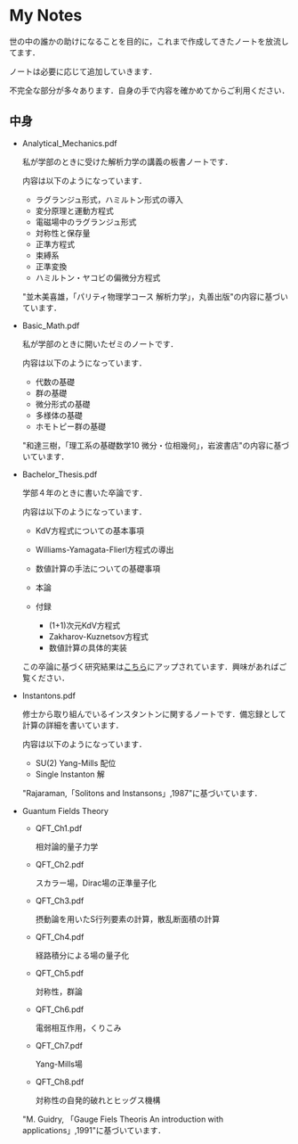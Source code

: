 # My Notes
世の中の誰かの助けになることを目的に，これまで作成してきたノートを放流してます．

ノートは必要に応じて追加していきます．

不完全な部分が多々あります．自身の手で内容を確かめてからご利用ください．

## 中身

* Analytical_Mechanics.pdf
  
	私が学部のときに受けた解析力学の講義の板書ノートです．
	
	内容は以下のようになっています．

	* ラグランジュ形式，ハミルトン形式の導入
	* 変分原理と運動方程式
	* 電磁場中のラグランジュ形式
	* 対称性と保存量
	* 正準方程式
	* 束縛系
	* 正準変換
	* ハミルトン・ヤコビの偏微分方程式
  
  "並木美喜雄，「パリティ物理学コース 解析力学」，丸善出版"の内容に基づいています．

* Basic_Math.pdf

	私が学部のときに開いたゼミのノートです．
	
	内容は以下のようになっています．

	* 代数の基礎
	* 群の基礎
	* 微分形式の基礎
	* 多様体の基礎
	* ホモトピー群の基礎
  
  "和達三樹，「理工系の基礎数学10 微分・位相幾何」，岩波書店"の内容に基づいています．

* Bachelor_Thesis.pdf

	学部４年のときに書いた卒論です．

	内容は以下のようになっています．

	* KdV方程式についての基本事項
	* Williams-Yamagata-Flierl方程式の導出
	* 数値計算の手法についての基礎事項
	* 本論
	* 付録
  
		* (1+1)次元KdV方程式
		* Zakharov-Kuznetsov方程式
		* 数値計算の具体的実装

	この卒論に基づく研究結果は[こちら](https://arxiv.org/abs/2204.01985)にアップされています．興味があればご覧ください．

* Instantons.pdf

	修士から取り組んでいるインスタントンに関するノートです．備忘録として計算の詳細を書いています．

	内容は以下のようになっています．

	* SU(2) Yang-Mills 配位
	* Single Instanton 解

	"Rajaraman,「Solitons and Instansons」,1987"に基づいています．

* Guantum Fields Theory

  * QFT_Ch1.pdf

	相対論的量子力学

  * QFT_Ch2.pdf

	スカラー場，Dirac場の正準量子化

  * QFT_Ch3.pdf

	摂動論を用いたS行列要素の計算，散乱断面積の計算

  * QFT_Ch4.pdf

	経路積分による場の量子化

  * QFT_Ch5.pdf

	対称性，群論

  * QFT_Ch6.pdf

	電弱相互作用，くりこみ

  * QFT_Ch7.pdf

	Yang-Mills場

  * QFT_Ch8.pdf

	対称性の自発的破れとヒッグス機構
  
  "M. Guidry, 「Gauge Fiels Theoris An introduction with applications」,1991"に基づいています．
